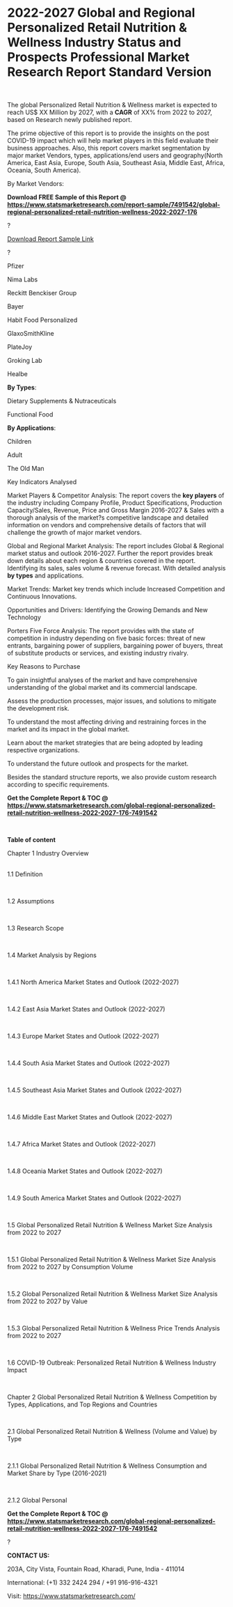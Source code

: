 <h1>2022-2027 Global and Regional Personalized Retail Nutrition & Wellness Industry Status and Prospects Professional Market Research Report Standard Version</h1><br/><p>The global Personalized Retail Nutrition & Wellness market is expected to reach US$ XX Million by 2027, with a <strong>CAGR</strong> of XX% from 2022 to 2027, based on Research newly published report.</p>
 
 
 
 <p>The prime objective of this report is to provide the insights on the post COVID-19 impact which will help market players in this field evaluate their business approaches. Also, this report covers market segmentation by major market Vendors, types, applications/end users and geography(North America, East Asia, Europe, South Asia, Southeast Asia, Middle East, Africa, Oceania, South America).</p>
 
 
 
 <p>By Market Vendors:</p>
 
 
 
 <div><b>Download FREE Sample of this Report @ <a href="https://www.statsmarketresearch.com/download-free-sample/7491542/global-regional-personalized-retail-nutrition-wellness-2022-2027-176">https://www.statsmarketresearch.com/report-sample/7491542/global-regional-personalized-retail-nutrition-wellness-2022-2027-176</a></b></div>
 
 
 
 <p>? </p>
 
 
 
 <p><a href="https://www.statsmarketresearch.com/download-free-sample/7491542/global-regional-personalized-retail-nutrition-wellness-2022-2027-176">Download Report Sample Link</a></p>
 
 
 
 <p>? </p>
 
 
 
 <p>Pfizer</p>
 
 
 
 <p>Nima Labs</p>
 
 
 
 <p>Reckitt Benckiser Group</p>
 
 
 
 <p>Bayer</p>
 
 
 
 <p>Habit Food Personalized</p>
 
 
 
 <p>GlaxoSmithKline</p>
 
 
 
 <p>PlateJoy</p>
 
 
 
 <p>Groking Lab</p>
 
 
 
 <p>Healbe</p>
 
 
 
 <p><strong>By Types</strong>:</p>
 
 
 
 <p>Dietary Supplements & Nutraceuticals</p>
 
 
 
 <p>Functional Food</p>
 
 
 
 <p><strong><strong>By Applications</strong></strong>:</p>
 
 
 
 <p>Children</p>
 
 
 
 <p>Adult</p>
 
 
 
 <p>The Old Man</p>
 
 
 
 <p>Key Indicators Analysed</p>
 
 
 
 <p>Market Players & Competitor Analysis: The report covers the <strong>key players</strong> of the industry including Company Profile, Product Specifications, Production Capacity/Sales, Revenue, Price and Gross Margin 2016-2027 & Sales with a thorough analysis of the market?s competitive landscape and detailed information on vendors and comprehensive details of factors that will challenge the growth of major market vendors.</p>
 
 
 
 <p>Global and Regional Market Analysis: The report includes Global & Regional market status and outlook 2016-2027. Further the report provides break down details about each region & countries covered in the report. Identifying its sales, sales volume & revenue forecast. With detailed analysis <strong>by types</strong> and applications.</p>
 
 
 
 <p>Market Trends: Market key trends which include Increased Competition and Continuous Innovations.</p>
 
 
 
 <p>Opportunities and Drivers: Identifying the Growing Demands and New Technology</p>
 
 
 
 <p>Porters Five Force Analysis: The report provides with the state of competition in industry depending on five basic forces: threat of new entrants, bargaining power of suppliers, bargaining power of buyers, threat of substitute products or services, and existing industry rivalry.</p>
 
 
 
 <p>Key Reasons to Purchase</p>
 
 
 
 <p>To gain insightful analyses of the market and have comprehensive understanding of the global market and its commercial landscape.</p>
 
 
 
 <p>Assess the production processes, major issues, and solutions to mitigate the development risk.</p>
 
 
 
 <p>To understand the most affecting driving and restraining forces in the market and its impact in the global market.</p>
 
 
 
 <p>Learn about the market strategies that are being adopted by leading respective organizations.</p>
 
 
 
 <p>To understand the future outlook and prospects for the market.</p>
 
 
 
 <p>Besides the standard structure reports, we also provide custom research according to specific requirements.</p>
 
 
 
 <div><b>Get the Complete Report & TOC @ <a href="https://www.statsmarketresearch.com/global-regional-personalized-retail-nutrition-wellness-2022-2027-176-7491542">https://www.statsmarketresearch.com/global-regional-personalized-retail-nutrition-wellness-2022-2027-176-7491542</a></b></div>
 
 
 
 <p><br />
 
 <b>Table of content</b></p>
 
 
 
 <p>Chapter 1 Industry Overview<br />
 
 <br />
 
 1.1 Definition<br />
 
 <br />
 
 1.2 Assumptions<br />
 
 <br />
 
 1.3 Research Scope<br />
 
 <br />
 
 1.4 Market Analysis by Regions<br />
 
 <br />
 
 1.4.1 North America Market States and Outlook (2022-2027)<br />
 
 <br />
 
 1.4.2 East Asia Market States and Outlook (2022-2027)<br />
 
 <br />
 
 1.4.3 Europe Market States and Outlook (2022-2027)<br />
 
 <br />
 
 1.4.4 South Asia Market States and Outlook (2022-2027)<br />
 
 <br />
 
 1.4.5 Southeast Asia Market States and Outlook (2022-2027)<br />
 
 <br />
 
 1.4.6 Middle East Market States and Outlook (2022-2027)<br />
 
 <br />
 
 1.4.7 Africa Market States and Outlook (2022-2027)<br />
 
 <br />
 
 1.4.8 Oceania Market States and Outlook (2022-2027)<br />
 
 <br />
 
 1.4.9 South America Market States and Outlook (2022-2027)<br />
 
 <br />
 
 1.5 Global Personalized Retail Nutrition & Wellness Market Size Analysis from 2022 to 2027<br />
 
 <br />
 
 1.5.1 Global Personalized Retail Nutrition & Wellness Market Size Analysis from 2022 to 2027 by Consumption Volume<br />
 
 <br />
 
 1.5.2 Global Personalized Retail Nutrition & Wellness Market Size Analysis from 2022 to 2027 by Value<br />
 
 <br />
 
 1.5.3 Global Personalized Retail Nutrition & Wellness Price Trends Analysis from 2022 to 2027<br />
 
 <br />
 
 1.6 COVID-19 Outbreak: Personalized Retail Nutrition & Wellness Industry Impact<br />
 
 <br />
 
 Chapter 2 Global Personalized Retail Nutrition & Wellness Competition by Types, Applications, and Top Regions and Countries<br />
 
 <br />
 
 2.1 Global Personalized Retail Nutrition & Wellness (Volume and Value) by Type<br />
 
 <br />
 
 2.1.1 Global Personalized Retail Nutrition & Wellness Consumption and Market Share by Type (2016-2021)<br />
 
 <br />
 
 2.1.2 Global Personal</p>
 
 
 
 <div><b>Get the Complete Report & TOC @ <a href="https://www.statsmarketresearch.com/global-regional-personalized-retail-nutrition-wellness-2022-2027-176-7491542">https://www.statsmarketresearch.com/global-regional-personalized-retail-nutrition-wellness-2022-2027-176-7491542</a></b></div>
 
 
 
 <p>? </p>
 
 
 
 <p><b>CONTACT US:</b><br />
 
 203A, City Vista, Fountain Road, Kharadi, Pune, India - 411014<br />
 
 International: (+1) 332 2424 294 / +91 916-916-4321<br />
 
 Visit: <a href="https://www.statsmarketresearch.com/">https://www.statsmarketresearch.com/</a></p>